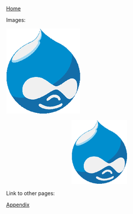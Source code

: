 [Home](../README.md)

Images:

![Drupal](img/drupal_small.png)
<p align="center">
<img src="docs/img/drupal_small.png" width="150" />
</p>

Link to other pages:

[Appendix](appendix.md)
